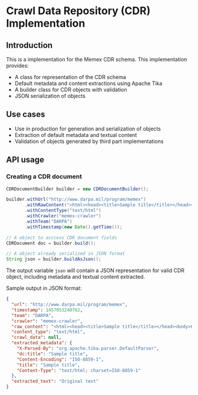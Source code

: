 # Crawl Data Repository (CDR) Implementation

## Introduction

This is a implementation for the Memex CDR schema.
This implementation provides:
- A class for representation of the CDR schema
- Default metadata and content extractions using Apache Tika
- A builder class for CDR objects with validation
- JSON serialization of objects

## Use cases

- Use in production for generation and serialization of objects
- Extraction of default metadata and textual content
- Validation of objects generated by third part implementations

## API usage

### Creating a CDR document

```java
CDRDocumentBuilder builder = new CDRDocumentBuilder();

builder.withUrl("http://www.darpa.mil/program/memex")
       .withRawContent("<html><head><title>Sample title</title></head><body>Original text</body></html>")
       .withContentType("text/html")
       .withCrawler("memex-crawler")
       .withTeam("DARPA")
       .withTimestamp(new Date().getTime());

// A object to acccess CDR document fields
CDRDocument doc = builder.build();

// A object already serialized in JSON format       
String json = builder.buildAsJson();
```

The output variable `json` will contain a JSON representation for valid CDR object, including metadata and textual content extracted.

Sample output in JSON format:

```json
{
  "url": "http://www.darpa.mil/program/memex",
  "timestamp": 1457053240762,
  "team": "DARPA",
  "crawler": "memex-crawler",
  "raw_content": "<html><head><title>Sample title</title></head><body>Original text</body></html>",
  "content_type": "text/html",
  "crawl_data": null,
  "extracted_metadata": {
    "X-Parsed-By": "org.apache.tika.parser.DefaultParser",
    "dc:title": "Sample title",
    "Content-Encoding": "ISO-8859-1",
    "title": "Sample title",
    "Content-Type": "text/html; charset=ISO-8859-1"
  },
  "extracted_text": "Original text"
}
```
